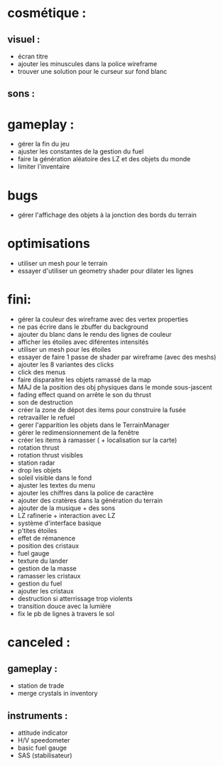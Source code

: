 # cosmétique :
## visuel :
- écran titre
- ajouter les minuscules dans la police wireframe
- trouver une solution pour le curseur sur fond blanc


## sons : 


# gameplay :
- gérer la fin du jeu
- ajuster les constantes de la gestion du fuel
- faire la génération aléatoire des LZ et des objets du monde
- limiter l'inventaire


# bugs
- gérer l'affichage des objets à la jonction des bords du terrain


# optimisations
- utiliser un mesh pour le terrain
- essayer d'utiliser un geometry shader pour dilater les lignes

# fini:
- gérer la couleur des wireframe avec des vertex properties
- ne pas écrire dans le zbuffer du background
- ajouter du blanc dans le rendu des lignes de couleur
- afficher les étoiles avec diférentes intensités
- utiliser un mesh pour les étoiles
- essayer de faire 1 passe de shader par wireframe (avec des meshs)
- ajouter les 8 variantes des clicks
- click des menus
- faire disparaitre les objets ramassé de la map
- MAJ de la position des obj physiques dans le monde sous-jascent
- fading effect quand on arrête le son du thrust
- son de destruction
- créer la zone de dépot des items pour construire la fusée
- retravailler le refuel
- gerer l'apparition les objets dans le TerrainManager
- gérer le redimensionnement de la fenêtre
- créer les items à ramasser ( + localisation sur la carte)
- rotation thrust
- rotation thrust visibles
- station radar
- drop les objets
- soleil visible dans le fond
- ajuster les textes du menu
- ajouter les chiffres dans la police de caractère
- ajouter des cratères dans la génération du terrain
- ajouter de la musique + des sons
- LZ rafinerie + interaction avec LZ
- système d'interface basique
- p'tites étoiles
- effet de rémanence
- position des cristaux
- fuel gauge
- texture du lander
- gestion de la masse
- ramasser les cristaux
- gestion du fuel
- ajouter les cristaux
- destruction si atterrissage trop violents
- transition douce avec la lumière
- fix le pb de lignes à travers le sol



# canceled :

## gameplay :
- station de trade
- merge crystals in inventory

## instruments :
- attitude indicator
- H/V speedometer
- basic fuel gauge
- SAS (stabilisateur)